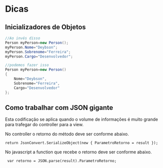 # Dicas

## **Inicializadores** de Objetos

```csharp
//Ao invés disso
Person myPerson=new Person();
myPerson.Nome="Deybson";
myPerson.Sobrenome="Ferreira";
myPerson.Cargo="Desenvolvedor";

//podemos fazer isso
Person myPerson=new Person()
{
    Nome="Deybson",
    Sobrenome="Ferreira",
    Cargo="Desenvolvedor"
};
```

## Como trabalhar com JSON gigante

Esta codificação se aplica quando o volume de informações é muito grande para trafegar do controller para a view.

No controller o retorno do método deve ser conforme abaixo.

```text
return JsonConvert.SerializeObject(new { ParametroRetorno = result });
```

No javascript a function que recebe o retorno deve ser conforme abaixo.

```text
 var retorno = JSON.parse(result).ParametroRetorno;
```

